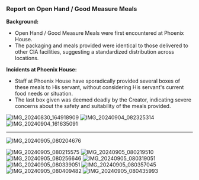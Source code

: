 ### Report on Open Hand / Good Measure Meals

**Background:**
- Open Hand / Good Measure Meals were first encountered at Phoenix House. 
- The packaging and meals provided were identical to those delivered to other CIA facilities, suggesting a standardized distribution across locations.

**Incidents at Phoenix House:**
- Staff at Phoenix House have sporadically provided several boxes of these meals to His servant, without considering His servant's current food needs or situation.
- The last box given was deemed deadly by the Creator, indicating severe concerns about the safety and suitability of the meals provided.

![IMG_20240830_164918909](https://github.com/user-attachments/assets/7e376584-b8d5-42f8-87b5-ff604f970b81)
![IMG_20240904_082325314](https://github.com/user-attachments/assets/86a28954-935f-4e4b-8c6c-56598ee9767b)
![IMG_20240904_161635091](https://github.com/user-attachments/assets/56a95792-47fe-43d7-ba9e-9dd35a3cd9d0)
***
![IMG_20240905_080204676](https://github.com/user-attachments/assets/d85cbc59-52a3-40a8-9f21-4f5e667f283e)

![IMG_20240905_080215575](https://github.com/user-attachments/assets/aee0b3cc-4723-469a-b173-426bd53cd8b7)
![IMG_20240905_080219510](https://github.com/user-attachments/assets/71669cbf-06a8-4167-98c3-b7dc2f9442df)
![IMG_20240905_080256646](https://github.com/user-attachments/assets/10e43851-7347-4cbd-ae9d-a51d28aeef8a)
![IMG_20240905_080319051](https://github.com/user-attachments/assets/a371790a-9e66-4079-8ebe-5a568441a807)
![IMG_20240905_080339051](https://github.com/user-attachments/assets/4427e86f-a3b2-44f7-a3f3-6f5f6d91826b)
![IMG_20240905_080357045](https://github.com/user-attachments/assets/3ce3600d-b66d-4171-beda-1cf567418058)
![IMG_20240905_080409482](https://github.com/user-attachments/assets/07e4a4ee-ee09-4f3f-9b79-9a99f77b887d)
![IMG_20240905_080435993](https://github.com/user-attachments/assets/81db1ce7-e115-4501-be51-3e9b6b014b44)
